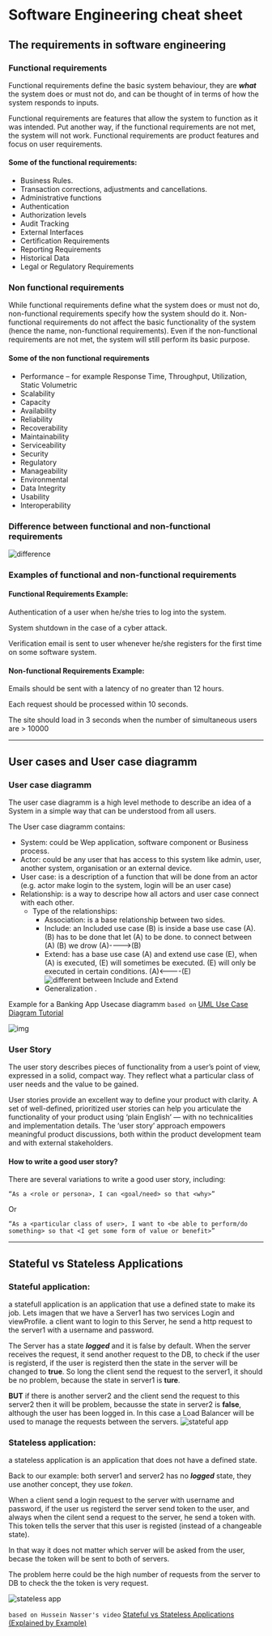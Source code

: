 # Software Engineering cheat sheet
## The requirements in software engineering
### Functional requirements
Functional requirements define the basic system behaviour, they are ***what*** the system does or must not do, and can be thought of in terms of how the system responds to inputs.

Functional requirements are features that allow the system to function as it was intended. Put another way, if the functional requirements are not met, the system will not work. Functional requirements are product features and focus on user requirements.

#### Some of the functional requirements: 
* Business Rules.
* Transaction corrections, adjustments and cancellations.
* Administrative functions
* Authentication
* Authorization levels
* Audit Tracking
* External Interfaces
* Certification Requirements
* Reporting Requirements
* Historical Data
* Legal or Regulatory Requirements


### Non functional requirements
While functional requirements define what the system does or must not do, non-functional requirements specify how the system should do it. Non-functional requirements do not affect the basic functionality of the system (hence the name, non-functional requirements). Even if the non-functional requirements are not met, the system will still perform its basic purpose.
#### Some of the non functional requirements
* Performance – for example Response Time, Throughput, Utilization, Static Volumetric
* Scalability
* Capacity
* Availability
* Reliability
* Recoverability
* Maintainability
* Serviceability
* Security
* Regulatory
* Manageability
* Environmental
* Data Integrity
* Usability
* Interoperability

### Difference between functional and non-functional requirements
![difference](https://i.imgur.com/uzUqsX8.png "difference")

### Examples of functional and non-functional requirements

#### Functional Requirements Example:

Authentication of a user when he/she tries to log into the system.

System shutdown in the case of a cyber attack.

Verification email is sent to user whenever he/she registers for the first time on some software system.

#### Non-functional Requirements Example:

Emails should be sent with a latency of no greater than 12 hours.

Each request should be processed within 10 seconds.

The site should load in 3 seconds when the number of simultaneous users are > 10000

*** 
## User cases and User case diagramm
### User case diagramm
The user case diagramm is a high level methode to describe an idea of a System in a simple way that can be understood from all users.

The User case diagramm contains: 
* System: could be Wep application, software component or Business process.
* Actor: could be any user that has access to this system like admin, user, another system, organisation or an external device.
* User case: is a description of a function that will be done from an actor (e.g. actor make login to the system, login will be an user case)
* Relationship: is a way to descripe how all actors and user case connect with each other.
  * Type of the relationships:
    * Association: is a base relationship between two sides.
    * Include: an Included use case (B) is inside a base use case (A). (B) has to be done that let (A) to be done. to connect between (A) (B) we drow (A)---->(B)
    * Extend: has a base use case (A) and extend use case (E), when (A) is executed, (E) will sometimes be executed. (E) will only be executed in certain conditions. (A)<----(E)
    ![different between Include and Extend](https://i.imgur.com/QmaWEmF.png)
    * Generalization .

Example for a Banking App Usecase diagramm ```based on``` [UML Use Case Diagram Tutorial](https://www.youtube.com/watch?v=zid-MVo7M-E)

![img](https://i.imgur.com/78KLF9P.png)

### User Story
The user story describes pieces of functionality from a user’s point of view, expressed in a solid, compact way. They reflect what a particular class of user needs and the value to be gained.

User stories provide an excellent way to define your product with clarity. A set of well-defined, prioritized user stories can help you articulate the functionality of your product using ‘plain English’ — with no technicalities and implementation details.
The ‘user story’ approach empowers meaningful product discussions, both within the product development team and with external stakeholders.

#### How to write a good user story?
There are several variations to write a good user story, including:

``` “As a <role or persona>, I can <goal/need> so that <why>” ``` 

Or

```“As a <particular class of user>, I want to <be able to perform/do something> so that <I get some form of value or benefit>”```

*** 
## Stateful vs Stateless Applications
### Stateful application:
a statefull application is an application that use a defined state to make its job. Lets imagen that we have a Server1 has two services Login and viewProfile.
a client want to login to this Server, he send a http request to the server1 with a username and password.

The Server has a state ***logged*** and it is false by default. When the server receives the request, it send another request to the DB, to check if the user is registerd, if the user is registerd then the state in the server will be changed to **true**. So long the client send the request to the server1, it should be no problem, because the state in server1 is **ture**.

**BUT** if there is another server2 and the client send the request to this server2 then it will be problem, becausse the state in server2 is **false**, although the user has been logged in. In this case a Load Balancer will be used to manage the requests between the servers.
![stateful app](https://i.imgur.com/U6jUVPO.png "stateful app")


### Stateless application:
a stateless application is an application that does not have a defined state.

Back to our example: both server1 and server2 has no ***logged*** state, they use another concept, they use *token*.

When a client send a login request to the server with username and password, if the user us registerd the server send token to the user, and always when the cilent send a request to the server, he send a token with. This token tells the server that this user is registed (instead of a changeable state).

In that way it does not matter which server will be asked from the user, becase the token will be sent to both of servers.

The problem herre could be the high number of requests from the server to DB to check the the token is very request.

![stateless app](https://i.imgur.com/r4Lih4H.png "stateless app")

```based on Hussein Nasser's video``` [Stateful vs Stateless Applications (Explained by Example)](https://www.youtube.com/watch?v=nFPzI_Qg3FU)

